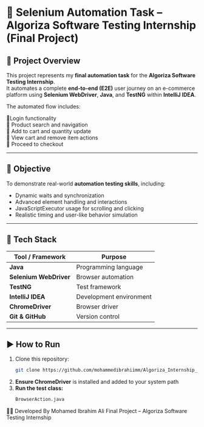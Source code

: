 # 🧠 Selenium Automation Task – Algoriza Software Testing Internship (Final Project)

## 📄 Project Overview
This project represents my **final automation task** for the **Algoriza Software Testing Internship**.  
It automates a complete **end-to-end (E2E)** user journey on an e-commerce platform using **Selenium WebDriver**, **Java**, and **TestNG** within **IntelliJ IDEA**.

The automated flow includes:

🔹Login functionality  
🔹 Product search and navigation  
🔹 Add to cart and quantity update  
🔹 View cart and remove item actions  
🔹 Proceed to checkout  

---

## 🎯 Objective
To demonstrate real-world **automation testing skills**, including:
- Dynamic waits and synchronization  
- Advanced element handling and interactions  
- JavaScriptExecutor usage for scrolling and clicking  
- Realistic timing and user-like behavior simulation  

---

## 🧰 Tech Stack
| Tool / Framework | Purpose |
|------------------|----------|
| **Java** | Programming language |
| **Selenium WebDriver** | Browser automation |
| **TestNG** | Test framework |
| **IntelliJ IDEA** | Development environment |
| **ChromeDriver** | Browser driver |
| **Git & GitHub** | Version control |

---

## ▶️ How to Run
1. Clone this repository:
   ```bash
   git clone https://github.com/mohammedibrahiimm/Algoriza_Internship_Final_Project
2. **Ensure ChromeDriver** is installed and added to your system path
3. **Run the test class:**
   ```bash
   BrowserAction.java
👨‍💻 Developed By
Mohamed Ibrahim Ali
Final Project – Algoriza Software Testing Internship
